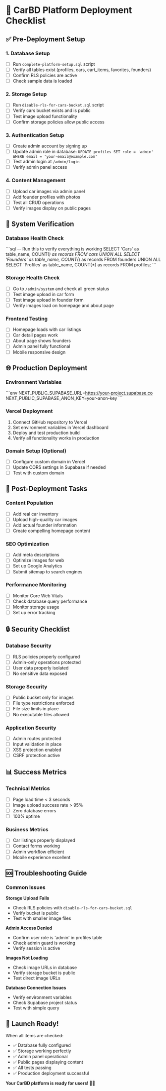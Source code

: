 # 🚀 CarBD Platform Deployment Checklist

## ✅ Pre-Deployment Setup

### 1. Database Setup
- [ ] Run `complete-platform-setup.sql` script
- [ ] Verify all tables exist (profiles, cars, cart_items, favorites, founders)
- [ ] Confirm RLS policies are active
- [ ] Check sample data is loaded

### 2. Storage Setup  
- [ ] Run `disable-rls-for-cars-bucket.sql` script
- [ ] Verify cars bucket exists and is public
- [ ] Test image upload functionality
- [ ] Confirm storage policies allow public access

### 3. Authentication Setup
- [ ] Create admin account by signing up
- [ ] Update admin role in database: `UPDATE profiles SET role = 'admin' WHERE email = 'your-email@example.com'`
- [ ] Test admin login at `/admin/login`
- [ ] Verify admin panel access

### 4. Content Management
- [ ] Upload car images via admin panel
- [ ] Add founder profiles with photos
- [ ] Test all CRUD operations
- [ ] Verify images display on public pages

## 🔧 System Verification

### Database Health Check
\`\`\`sql
-- Run this to verify everything is working
SELECT 
    'Cars' as table_name, COUNT(*) as records FROM cars
UNION ALL
SELECT 'Founders' as table_name, COUNT(*) as records FROM founders
UNION ALL  
SELECT 'Profiles' as table_name, COUNT(*) as records FROM profiles;
\`\`\`

### Storage Health Check
- [ ] Go to `/admin/system` and check all green status
- [ ] Test image upload in car form
- [ ] Test image upload in founder form
- [ ] Verify images load on homepage and about page

### Frontend Testing
- [ ] Homepage loads with car listings
- [ ] Car detail pages work
- [ ] About page shows founders
- [ ] Admin panel fully functional
- [ ] Mobile responsive design

## 🌐 Production Deployment

### Environment Variables
\`\`\`env
NEXT_PUBLIC_SUPABASE_URL=https://your-project.supabase.co
NEXT_PUBLIC_SUPABASE_ANON_KEY=your-anon-key
\`\`\`

### Vercel Deployment
1. Connect GitHub repository to Vercel
2. Set environment variables in Vercel dashboard
3. Deploy and test production build
4. Verify all functionality works in production

### Domain Setup (Optional)
- [ ] Configure custom domain in Vercel
- [ ] Update CORS settings in Supabase if needed
- [ ] Test with custom domain

## 🎯 Post-Deployment Tasks

### Content Population
- [ ] Add real car inventory
- [ ] Upload high-quality car images
- [ ] Add actual founder information
- [ ] Create compelling homepage content

### SEO Optimization
- [ ] Add meta descriptions
- [ ] Optimize images for web
- [ ] Set up Google Analytics
- [ ] Submit sitemap to search engines

### Performance Monitoring
- [ ] Monitor Core Web Vitals
- [ ] Check database query performance
- [ ] Monitor storage usage
- [ ] Set up error tracking

## 🔒 Security Checklist

### Database Security
- [ ] RLS policies properly configured
- [ ] Admin-only operations protected
- [ ] User data properly isolated
- [ ] No sensitive data exposed

### Storage Security
- [ ] Public bucket only for images
- [ ] File type restrictions enforced
- [ ] File size limits in place
- [ ] No executable files allowed

### Application Security
- [ ] Admin routes protected
- [ ] Input validation in place
- [ ] XSS protection enabled
- [ ] CSRF protection active

## 📊 Success Metrics

### Technical Metrics
- [ ] Page load time < 3 seconds
- [ ] Image upload success rate > 95%
- [ ] Zero database errors
- [ ] 100% uptime

### Business Metrics
- [ ] Car listings properly displayed
- [ ] Contact forms working
- [ ] Admin workflow efficient
- [ ] Mobile experience excellent

## 🆘 Troubleshooting Guide

### Common Issues

**Storage Upload Fails**
- Check RLS policies with `disable-rls-for-cars-bucket.sql`
- Verify bucket is public
- Test with smaller image files

**Admin Access Denied**
- Confirm user role is 'admin' in profiles table
- Check admin guard is working
- Verify session is active

**Images Not Loading**
- Check image URLs in database
- Verify storage bucket is public
- Test direct image URLs

**Database Connection Issues**
- Verify environment variables
- Check Supabase project status
- Test with simple query

## 🎉 Launch Ready!

When all items are checked:
- ✅ Database fully configured
- ✅ Storage working perfectly  
- ✅ Admin panel operational
- ✅ Public pages displaying content
- ✅ All tests passing
- ✅ Production deployment successful

**Your CarBD platform is ready for users! 🚗💨**
